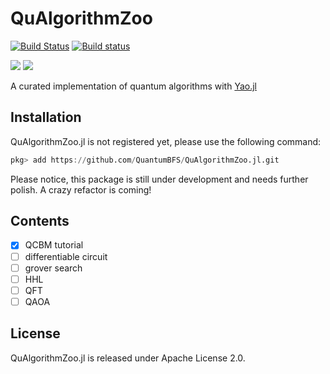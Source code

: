 # QuAlgorithmZoo

[![Build Status](https://travis-ci.org/QuantumBFS/QuAlgorithmZoo.jl.svg?branch=master)](https://travis-ci.org/QuantumBFS/QuAlgorithmZoo.jl)
[![Build status](https://ci.appveyor.com/api/projects/status/wdbroxclvf1nhsen/branch/master?svg=true)](https://ci.appveyor.com/project/Roger-luo/qualgorithmzoo-jl/branch/master)

[![](https://img.shields.io/badge/docs-stable-blue.svg)](https://quantumbfs.github.io/QuAlgorithmZoo.jl/stable/)
[![](https://img.shields.io/badge/docs-latest-blue.svg)](https://quantumbfs.github.io/QuAlgorithmZoo.jl/latest/)

A curated implementation of quantum algorithms with [Yao.jl](https://github.com/QuantumBFS/Yao.jl)

## Installation

QuAlgorithmZoo.jl is not registered yet, please use the following command:

```julia
pkg> add https://github.com/QuantumBFS/QuAlgorithmZoo.jl.git
```

Please notice, this package is still under development and needs further polish. A crazy refactor is coming!

## Contents

- [x] QCBM tutorial
- [ ] differentiable circuit
- [ ] grover search
- [ ] HHL
- [ ] QFT
- [ ] QAOA

## License

QuAlgorithmZoo.jl is released under Apache License 2.0.
